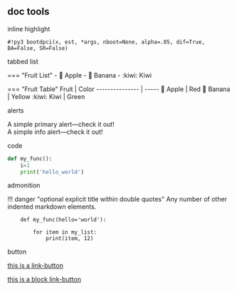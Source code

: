 ## doc tools

inline highlight

`#!py3 bootdpci(x, est, *args, nboot=None, alpha=.05, dif=True, BA=False, SR=False)`

tabbed list

=== "Fruit List"
    - :apple: Apple
    - :banana: Banana
    - :kiwi: Kiwi

=== "Fruit Table"
    Fruit           | Color
    --------------- | -----
    :apple:  Apple  | Red
    :banana: Banana | Yellow
    :kiwi:   Kiwi   | Green

alerts 

<div class="alert alert-primary" role="alert">
  A simple primary alert—check it out!
</div>

<div class="alert alert-info" role="alert">
  A simple info alert—check it out!
</div>

code

```python
def my_func():
    i=1
    print('hello_world')
```

admonition

!!! danger "optional explicit title within double quotes"
    Any number of other indented markdown elements.
    
        def my_func(hello='world'):
    
            for item in my_list:
                print(item, 12)


button

<a class="btn btn-success" href="#">this is a link-button</a>

<a class="btn btn-info btn-lg btn-block" href="https://colab.research.google.com/github/Alcampopiano/hypothesize/blob/master/examples/hypothesize_notebook_for_colab.ipynb" target="_blank">this is a block link-button</a>